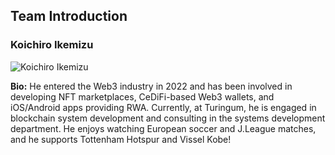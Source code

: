 ## Team Introduction

### Koichiro Ikemizu

![Koichiro Ikemizu](ikmzkro-1024×1024.jpg)

**Bio:**
He entered the Web3 industry in 2022 and has been involved in developing NFT marketplaces, CeDiFi-based Web3 wallets, and iOS/Android apps providing RWA. Currently, at Turingum, he is engaged in blockchain system development and consulting in the systems development department. He enjoys watching European soccer and J.League matches, and he supports Tottenham Hotspur and Vissel Kobe!